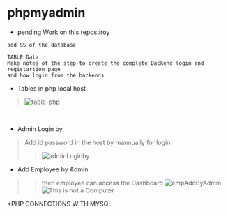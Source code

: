 # phpmyadmin

* pending Work on this repostiroy 
```
add SS of the database 

TABLE Data
Make notes of the step to create the complete Backend login and registartion page
and how login from the backends
```

* Tables in php local host
> ![table-php](https://user-images.githubusercontent.com/72404186/147660433-eefc5fbc-ce47-45f7-8b49-887ed65a789d.PNG)

<br />

* Admin Login by
> Add id password in the host by mannually for login 
>> ![adminLoginby](https://user-images.githubusercontent.com/72404186/147578270-5569efc8-a284-4a62-9284-f8270463d87f.PNG)

* Add Employee by Admin
>> then employee can access the Dashboard 
>> ![empAddByAdmin](https://user-images.githubusercontent.com/72404186/147578553-683aa3ee-3e9b-4b1b-80e8-f43be8e40173.PNG)
![This is not a Computer](https://user-images.githubusercontent.com/72404186/147660554-9b089adc-ff8f-4781-a91c-44d7d9865147.png)


*PHP CONNECTIONS WITH MYSQL
